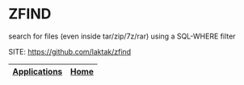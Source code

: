# ZFIND

 search for files (even inside tar/zip/7z/rar) using a SQL-WHERE filter

 SITE: https://github.com/laktak/zfind

 | [Applications](https://portable-linux-apps.github.io/apps.html) | [Home](https://portable-linux-apps.github.io)
 | --- | --- |
